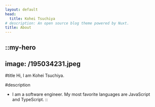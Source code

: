 ```yaml
---
layout: default
head:
  title: Kohei Tsuchiya
# description: An open source blog theme powered by Nuxt.
title: About
---
```


::my-hero
---
image: /195034231.jpeg
---
#title
Hi, I am Kohei Tsuchiya.

#description
- I am a software engineer. My most favorite languages are JavaScript and TypeScript.
::
